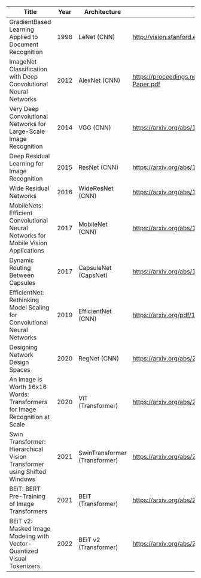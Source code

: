 | Title                                                                              | Year | Architecture                  | Link                                                                                      |
|------------------------------------------------------------------------------------|------|-------------------------------|-------------------------------------------------------------------------------------------|
| GradientBased Learning Applied to Document Recognition                             | 1998 | LeNet (CNN)                   | http://vision.stanford.edu/cs598_spring07/papers/Lecun98.pdf                              |
| ImageNet Classification with Deep Convolutional Neural Networks                    | 2012 | AlexNet (CNN)                 | https://proceedings.neurips.cc/paper/2012/file/c399862d3b9d6b76c8436e924a68c45b-Paper.pdf |
| Very Deep Convolutional Networks for Large-Scale Image Recognition                 | 2014 | VGG (CNN)                     | https://arxiv.org/abs/1409.1556                                                           |
| Deep Residual Learning for Image Recognition                                       | 2015 | ResNet (CNN)                  | https://arxiv.org/abs/1512.03385                                                          |
| Wide Residual Networks                                                             | 2016 | WideResNet (CNN)              | https://arxiv.org/abs/1605.07146                                                          |
| MobileNets: Efficient Convolutional Neural Networks for Mobile Vision Applications | 2017 | MobileNet (CNN)               | https://arxiv.org/abs/1704.04861                                                          |
| Dynamic Routing Between Capsules                                                   | 2017 | CapsuleNet (CapsNet)          | https://arxiv.org/abs/1710.09829                                                          |
| EfficientNet: Rethinking Model Scaling for Convolutional Neural Networks           | 2019 | EfficientNet (CNN)            | https://arxiv.org/pdf/1905.11946.pdf                                                      |
| Designing Network Design Spaces                                                    | 2020 | RegNet (CNN)                  | https://arxiv.org/abs/2003.13678                                                          |
| An Image is Worth 16x16 Words: Transformers for Image Recognition at Scale         | 2020 | ViT (Transformer)             | https://arxiv.org/abs/2010.11929                                                          |
| Swin Transformer: Hierarchical Vision Transformer using Shifted Windows            | 2021 | SwinTransformer (Transformer) | https://arxiv.org/abs/2103.14030                                                          |
| BEiT: BERT Pre-Training of Image Transformers                                      | 2021 | BEiT (Transformer)            | https://arxiv.org/abs/2106.08254                                                          |
| BEiT v2: Masked Image Modeling with Vector-Quantized Visual Tokenizers             | 2022 | BEiT v2 (Transformer)         | https://arxiv.org/abs/2208.06366                                                          |
